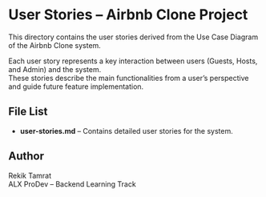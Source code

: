 # User Stories – Airbnb Clone Project

This directory contains the user stories derived from the Use Case Diagram of the Airbnb Clone system.

Each user story represents a key interaction between users (Guests, Hosts, and Admin) and the system.  
These stories describe the main functionalities from a user’s perspective and guide future feature implementation.

## File List
- **user-stories.md** – Contains detailed user stories for the system.

## Author
Rekik Tamrat  
ALX ProDev – Backend Learning Track
